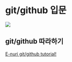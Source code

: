 # git/github 입문
<img src="IMG_FILE_SOURCE">

## git/github 따라하기
[E-nuri git/github tutorial!](https://github.com/E-nuri/git_beginner)



